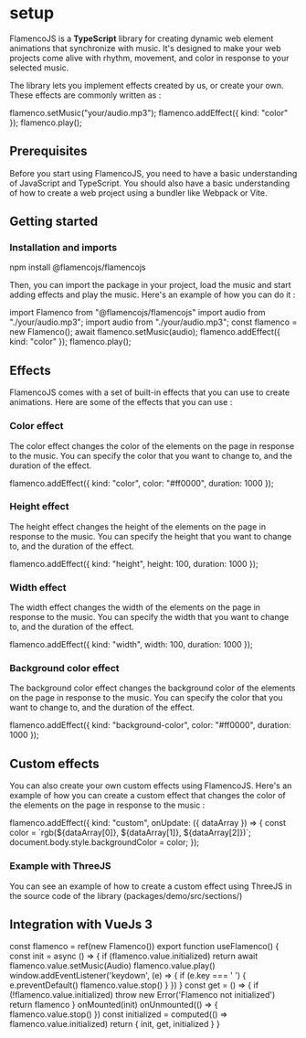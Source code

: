 <script setup lang="ts">
import CodeHighlighter from './CodeHighlighter.vue';
import DocLine from './DocLine.vue';
import DocCell from './DocCell.vue';
import Img1 from '../../assets/img/concert-2.jpg';
</script>

# setup

FlamencoJS is a **TypeScript** library for creating dynamic web element animations that synchronize with music. It's designed to make your web projects come alive with rhythm, movement, and color in response to your selected music.

The library lets you implement effects created by us, or create your own. These effects are commonly written as :

<CodeHighlighter>
flamenco.setMusic("your/audio.mp3");
flamenco.addEffect({
    kind: "color"
});
flamenco.play();
</CodeHighlighter>

## Prerequisites

Before you start using FlamencoJS, you need to have a basic understanding of JavaScript and TypeScript. You should also have a basic understanding of how to create a web project using a bundler like Webpack or Vite.


## Getting started

### Installation and imports
<DocLine>
    <DocCell :src="Img1" :size="1" />
    <CodeHighlighter lang="bash" theme="light">
        <template #comment>
        Install the package with npm or yarn
        </template>
npm install @flamencojs/flamencojs
    </CodeHighlighter>
</DocLine>

Then, you can import the package in your project, load the music and start adding effects and play the music. Here's an example of how you can do it :

<DocLine>
    <CodeHighlighter>
        <template #comment>
        Import the package in your project
        </template>
import Flamenco from "@flamencojs/flamencojs"
    </CodeHighlighter>
    <DocCell :src="Img1" :size="1" />
</DocLine>

<DocLine>
    <DocCell :src="Img1" :size="1" />
    <CodeHighlighter theme="light">
        <template #comment>
        Import audio and load it with Flamenco (if you're using vite)
        </template>
import audio from "./your/audio.mp3";
    </CodeHighlighter>
</DocLine>

<DocLine>
    <CodeHighlighter>
        <template #comment>
            Init flamenco and load the audio
        </template>
import audio from "./your/audio.mp3";
const flamenco = new Flamenco();
await flamenco.setMusic(audio);
    </CodeHighlighter>
    <DocCell :src="Img1" :size="1" />
</DocLine>

<DocLine>
    <DocCell :src="Img1" :size="1" />
    <CodeHighlighter theme="light">
        <template #comment>
            Add an effect and play the music
        </template>
flamenco.addEffect({
    kind: "color"
});
flamenco.play();
    </CodeHighlighter>
</DocLine>


## Effects

FlamencoJS comes with a set of built-in effects that you can use to create animations. Here are some of the effects that you can use :

### Color effect

The color effect changes the color of the elements on the page in response to the music. You can specify the color that you want to change to, and the duration of the effect.

<DocLine>
    <DocCell :src="Img1" :size="1" />
    <CodeHighlighter>
flamenco.addEffect({
    kind: "color",
    color: "#ff0000",
    duration: 1000
});
    </CodeHighlighter>
</DocLine>

### Height effect

The height effect changes the height of the elements on the page in response to the music. You can specify the height that you want to change to, and the duration of the effect.

<DocLine>
    <DocCell :src="Img1" :size="1" />
    <CodeHighlighter theme="light">
flamenco.addEffect({
    kind: "height",
    height: 100,
    duration: 1000
});
    </CodeHighlighter>
</DocLine>

### Width effect

The width effect changes the width of the elements on the page in response to the music. You can specify the width that you want to change to, and the duration of the effect.

<DocLine>
    <DocCell :src="Img1" :size="1" />
    <CodeHighlighter>
flamenco.addEffect({
    kind: "width",
    width: 100,
    duration: 1000
});
    </CodeHighlighter>
</DocLine>

### Background color effect

The background color effect changes the background color of the elements on the page in response to the music. You can specify the color that you want to change to, and the duration of the effect.

<DocLine>
    <DocCell :src="Img1" :size="1" />
    <CodeHighlighter theme="light">
flamenco.addEffect({
    kind: "background-color",
    color: "#ff0000",
    duration: 1000
});
    </CodeHighlighter>
</DocLine>

## Custom effects

You can also create your own custom effects using FlamencoJS. Here's an example of how you can create a custom effect that changes the color of the elements on the page in response to the music :

<DocLine>
    <DocCell :src="Img1" :size="1" />
    <CodeHighlighter>
flamenco.addEffect({
    kind: "custom",
    onUpdate: ({ dataArray }) => {
        const color = `rgb(${dataArray[0]}, ${dataArray[1]}, ${dataArray[2]})`;
        document.body.style.backgroundColor = color;
});
    </CodeHighlighter>
</DocLine>

### Example with ThreeJS

You can see an example of how to create a custom effect using ThreeJS in the source code of the library (packages/demo/src/sections/)


## Integration with VueJs 3

<DocLine>
    <DocCell :src="Img1" :size="1" />
    <CodeHighlighter>
        <template #comment>
            You can create a composition function to use FlamencoJS in your VueJs 3 project
        </template>
const flamenco = ref(new Flamenco())
export function useFlamenco() {
    const init = async () => {
        if (flamenco.value.initialized) return
        await flamenco.value.setMusic(Audio)
        flamenco.value.play()
        window.addEventListener('keydown', (e) => {
            if (e.key === ' ') {
                e.preventDefault()
                flamenco.value.stop()
            }
        })
    }
    const get = () => {
        if (!flamenco.value.initialized)
            throw new Error('Flamenco not initialized')
        return flamenco
    }
    onMounted(init)
    onUnmounted(() => {
        flamenco.value.stop()
    })
    const initialized = computed(() => flamenco.value.initialized)
    return { init, get, initialized }
}
    </CodeHighlighter>
</DocLine>